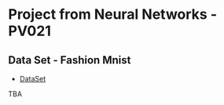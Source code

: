 # Project from Neural Networks - PV021

## Data Set - Fashion Mnist

- [DataSet](https://github.com/zalandoresearch/fashion-mnist)

TBA